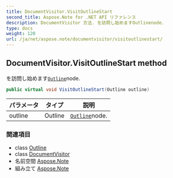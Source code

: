 ```yaml
---
title: DocumentVisitor.VisitOutlineStart
second_title: Aspose.Note for .NET API リファレンス
description: DocumentVisitor 方法. を訪問し始めますOutlinenode.
type: docs
weight: 120
url: /ja/net/aspose.note/documentvisitor/visitoutlinestart/
---
```

## DocumentVisitor.VisitOutlineStart method

を訪問し始めます[`Outline`](../../outline/)node.

```csharp
public virtual void VisitOutlineStart(Outline outline)
```

| パラメータ | タイプ | 説明 |
| --- | --- | --- |
| outline | Outline | [`Outline`](../../outline/)node. |

### 関連項目

* class [Outline](../../outline/)
* class [DocumentVisitor](../)
* 名前空間 [Aspose.Note](../../documentvisitor/)
* 組み立て [Aspose.Note](../../../)



